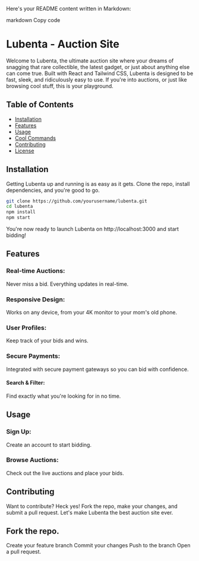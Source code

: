 
Here's your README content written in Markdown:

markdown
Copy code
# Lubenta - Auction Site

Welcome to Lubenta, the ultimate auction site where your dreams of snagging that rare collectible, the latest gadget, or just about anything else can come true. Built with React and Tailwind CSS, Lubenta is designed to be fast, sleek, and ridiculously easy to use. If you're into auctions, or just like browsing cool stuff, this is your playground.

## Table of Contents

- [Installation](#installation)
- [Features](#features)
- [Usage](#usage)
- [Cool Commands](#cool-commands)
- [Contributing](#contributing)
- [License](#license)

## Installation

Getting Lubenta up and running is as easy as it gets. Clone the repo, install dependencies, and you're good to go.

```bash
git clone https://github.com/yourusername/lubenta.git
cd lubenta
npm install
npm start
```
You're now ready to launch Lubenta on http://localhost:3000 and start bidding!

## Features
### Real-time Auctions:
 Never miss a bid. Everything updates in real-time.
### Responsive Design:
 Works on any device, from your 4K monitor to your mom's old phone.
### User Profiles:
 Keep track of your bids and wins.
### Secure Payments: 
Integrated with secure payment gateways so you can bid with confidence.
####  Search & Filter:
 Find exactly what you're looking for in no time.
## Usage
### Sign Up:
 Create an account to start bidding.
### Browse Auctions: 
Check out the live auctions and place your bids.


## Contributing
Want to contribute? Heck yes! Fork the repo, make your changes, and submit a pull request. Let's make Lubenta the best auction site ever.

## Fork the repo.
Create your feature branch
Commit your changes 
Push to the branch 
Open a pull request.
